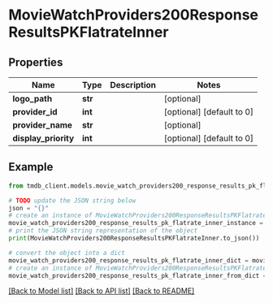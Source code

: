 # MovieWatchProviders200ResponseResultsPKFlatrateInner


## Properties

Name | Type | Description | Notes
------------ | ------------- | ------------- | -------------
**logo_path** | **str** |  | [optional] 
**provider_id** | **int** |  | [optional] [default to 0]
**provider_name** | **str** |  | [optional] 
**display_priority** | **int** |  | [optional] [default to 0]

## Example

```python
from tmdb_client.models.movie_watch_providers200_response_results_pk_flatrate_inner import MovieWatchProviders200ResponseResultsPKFlatrateInner

# TODO update the JSON string below
json = "{}"
# create an instance of MovieWatchProviders200ResponseResultsPKFlatrateInner from a JSON string
movie_watch_providers200_response_results_pk_flatrate_inner_instance = MovieWatchProviders200ResponseResultsPKFlatrateInner.from_json(json)
# print the JSON string representation of the object
print(MovieWatchProviders200ResponseResultsPKFlatrateInner.to_json())

# convert the object into a dict
movie_watch_providers200_response_results_pk_flatrate_inner_dict = movie_watch_providers200_response_results_pk_flatrate_inner_instance.to_dict()
# create an instance of MovieWatchProviders200ResponseResultsPKFlatrateInner from a dict
movie_watch_providers200_response_results_pk_flatrate_inner_from_dict = MovieWatchProviders200ResponseResultsPKFlatrateInner.from_dict(movie_watch_providers200_response_results_pk_flatrate_inner_dict)
```
[[Back to Model list]](../README.md#documentation-for-models) [[Back to API list]](../README.md#documentation-for-api-endpoints) [[Back to README]](../README.md)


